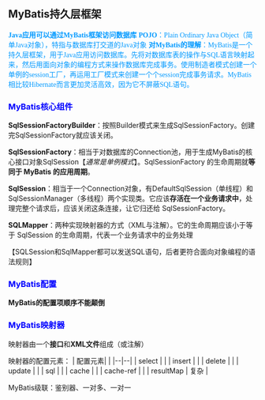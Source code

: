 ## MyBatis持久层框架

<font color=#0099ff face="楷体">**Java应用可以通过MyBatis框架访问数据库**</font>
<font color=#0099ff face="楷体">**POJO**：Plain Ordinary Java Object（简单Java对象），特指与数据库打交道的Java对象</font>
<font color=#0099ff face="楷体">**对MyBatis的理解**：MyBatis是一个持久层框架，用于Java应用访问数据库。先将对数据库表的操作与SQL语言映射起来，然后用面向对象的编程方式来操作数据库完成事务。使用制造者模式创建一个单例的session工厂，再运用工厂模式来创建一个个session完成事务请求。MyBatis相比较Hibernate而言更加灵活高效，因为它不屏蔽SQL语句。
</font>

### <font color=#0000ff >**MyBatis核心组件**</font>

**SqlSessionFactoryBuilder**：按照Builder模式来生成SqlSessionFactory。创建完SqlSessionFactory就应该关闭。

**SqlSessionFactory**：相当于对数据库的Connection池，用于生成MyBatis的核心接口对象SqlSession【*通常是单例模式*】。SqlSessionFactory 的生命周期就**等同于 MyBatis 的应用周期**。

**SqlSession**：相当于一个Connection对象，有DefaultSqlSession（单线程）和SqlSessionManager（多线程）两个实现类。它应该**存活在一个业务请求中**，处理完整个请求后，应该关闭这条连接，让它归还给 SqlSessionFactory。

**SQLMapper**：两种实现映射器的方式（XML与注解）。它的生命周期应该小于等于 SqlSession 的生命周期，代表一个业务请求中的业务处理

【SQLSession和SqlMapper都可以发送SQL语句，后者更符合面向对象编程的语法规则】

### <font color=#0000ff >**MyBatis配置**</font>

**MyBatis的配置项顺序不能颠倒**


### <font color=#0000ff >**MyBatis映射器**</font>

映射器由一个**接口**和**XML文件**组成（或注解）

映射器的配置元素：
| 配置元素|  |
|--|--|
| select |  |
| insert |  |
| delete |  |
| update |  |
| sql |  |
| cache |  |
| cache-ref |  |
| resultMap | 复杂 |

MyBatis级联：鉴别器、一对多、一对一
<!--stackedit_data:
eyJoaXN0b3J5IjpbLTExMjYwODUxMDIsLTEwNjgxODE1NDUsMT
IzMTQxMTcyNCw0ODA5NjYwNTAsMTQxNDkxMzk3NywtMTM4Mjcx
Mzc2NywtMTQzODQyODk3LC00MDg3MjAyNzUsLTg3OTI4NTgzOC
wxMzEwNzg3ODM1LC0xNDkyMzUwMTY2LDE0OTMzMDE5MzAsLTEw
MzY4NDU1MjksMTUzNzEyMTc2NSwxMzkxMjc0MjgxXX0=
-->
